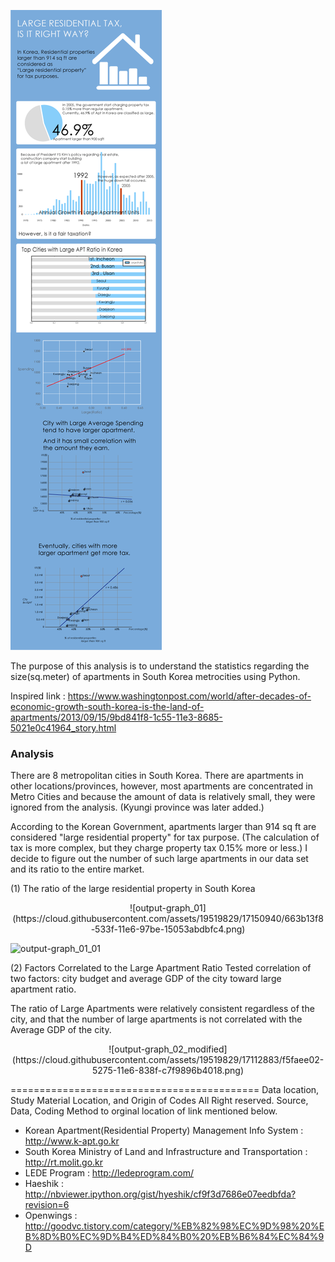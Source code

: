 ![](image01_02.png)

The purpose of this analysis is to understand the statistics regarding the size(sq.meter) of apartments in South Korea metrocities using Python.

Inspired link : https://www.washingtonpost.com/world/after-decades-of-economic-growth-south-korea-is-the-land-of-apartments/2013/09/15/9bd841f8-1c55-11e3-8685-5021e0c41964_story.html

###  Analysis

There are  8 metropolitan cities in South Korea. There are apartments in other locations/provinces, however, most apartments are concentrated in Metro Cities and because the amount of data is relatively small, they were ignored from the analysis. (Kyungi province was later added.)

According to the Korean Government, apartments larger than 914 sq ft are considered "large residential property" for tax purpose. (The calculation of tax is more complex, but they charge property tax  0.15% more or less.) I decide to figure out the number of such large apartments in our data set and its ratio to the entire market.

(1) The ratio of the large residential property in South Korea

<p align="center">
![output-graph_01](https://cloud.githubusercontent.com/assets/19519829/17150940/663b13f8-533f-11e6-97be-15053abdbfc4.png)


![output-graph_01_01](https://cloud.githubusercontent.com/assets/19519829/17150543/e1ef9048-533d-11e6-9c40-6fbd17c83c00.png)


(2) Factors Correlated to the Large Apartment Ratio
Tested correlation of two factors: city budget and average GDP of the city toward large apartment ratio.

The ratio of Large Apartments were relatively consistent regardless of the city, and that the number of large apartments is not correlated with the Average GDP of the city.

<p align="center">
![output-graph_02_modified](https://cloud.githubusercontent.com/assets/19519829/17112883/f5faee02-5275-11e6-838f-c7f9896b4018.png)

===========================================
Data location, Study Material Location, and Origin of Codes 
All Right reserved. Source, Data, Coding Method to orginal location of link mentioned below.

- Korean Apartment(Residential Property) Management Info System : http://www.k-apt.go.kr
- South Korea Ministry of Land and Infrastructure and Transportation : http://rt.molit.go.kr
- LEDE Program : http://ledeprogram.com/
- Haeshik : http://nbviewer.ipython.org/gist/hyeshik/cf9f3d7686e07eedbfda?revision=6
- Openwings : http://goodvc.tistory.com/category/%EB%82%98%EC%9D%98%20%EB%8D%B0%EC%9D%B4%ED%84%B0%20%EB%B6%84%EC%84%9D
